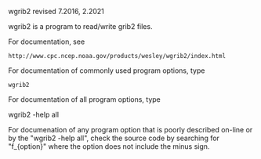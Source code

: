wgrib2           revised 7.2016, 2.2021

wgrib2 is a program to read/write grib2 files.

For documentation, see

    http://www.cpc.ncep.noaa.gov/products/wesley/wgrib2/index.html


For documentation of commonly used program options, type

    wgrib2

For documentation of all program options, type

   wgrib2 -help all

For documenation of any program option that is poorly described on-line
or by the "wgrib2 -help all", check the source code by searching
for "f_{option}" where the option does not include the minus sign.